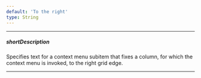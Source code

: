 ```yaml
---
default: 'To the right'
type: String
---
```

---
##### shortDescription
Specifies text for a context menu subitem that fixes a column, for which the context menu is invoked, to the right grid edge.

---
